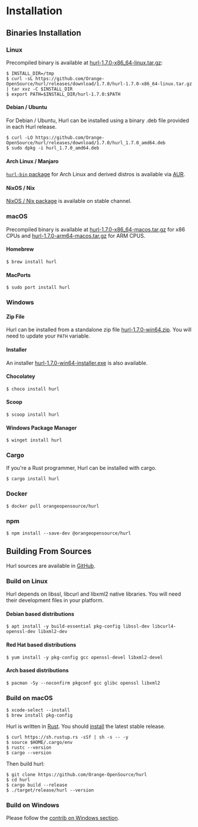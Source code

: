 # Installation

## Binaries Installation

### Linux

Precompiled binary is available at [hurl-1.7.0-x86_64-linux.tar.gz]:

```shell
$ INSTALL_DIR=/tmp
$ curl -sL https://github.com/Orange-OpenSource/hurl/releases/download/1.7.0/hurl-1.7.0-x86_64-linux.tar.gz | tar xvz -C $INSTALL_DIR
$ export PATH=$INSTALL_DIR/hurl-1.7.0:$PATH
```

#### Debian / Ubuntu

For Debian / Ubuntu, Hurl can be installed using a binary .deb file provided in each Hurl release.

```shell
$ curl -LO https://github.com/Orange-OpenSource/hurl/releases/download/1.7.0/hurl_1.7.0_amd64.deb
$ sudo dpkg -i hurl_1.7.0_amd64.deb
```

#### Arch Linux / Manjaro

[`hurl-bin` package] for Arch Linux and derived distros is available via [AUR].

#### NixOS / Nix

[NixOS / Nix package] is available on stable channel.

### macOS

Precompiled binary is available at [hurl-1.7.0-x86_64-macos.tar.gz] for x86 CPUs and [hurl-1.7.0-arm64-macos.tar.gz] for ARM CPUS.

#### Homebrew

```shell
$ brew install hurl
```

#### MacPorts

```shell
$ sudo port install hurl
```


### Windows

#### Zip File

Hurl can be installed from a standalone zip file [hurl-1.7.0-win64.zip]. You will need to update your `PATH` variable.

#### Installer

An installer [hurl-1.7.0-win64-installer.exe] is also available.

#### Chocolatey

```shell
$ choco install hurl
```

#### Scoop

```shell
$ scoop install hurl
```

#### Windows Package Manager

```shell
$ winget install hurl
```

### Cargo

If you're a Rust programmer, Hurl can be installed with cargo.

```shell
$ cargo install hurl
```

### Docker

```shell
$ docker pull orangeopensource/hurl
```

### npm

```shell
$ npm install --save-dev @orangeopensource/hurl
```

## Building From Sources

Hurl sources are available in [GitHub].

### Build on Linux

Hurl depends on libssl, libcurl and libxml2 native libraries. You will need their development files in your platform.


#### Debian based distributions

```shell
$ apt install -y build-essential pkg-config libssl-dev libcurl4-openssl-dev libxml2-dev
```

#### Red Hat based distributions

```shell
$ yum install -y pkg-config gcc openssl-devel libxml2-devel
```

#### Arch based distributions

```shell
$ pacman -Sy --noconfirm pkgconf gcc glibc openssl libxml2
```

### Build on macOS

```shell
$ xcode-select --install
$ brew install pkg-config
```

Hurl is written in [Rust]. You should [install] the latest stable release.

```shell
$ curl https://sh.rustup.rs -sSf | sh -s -- -y
$ source $HOME/.cargo/env
$ rustc --version
$ cargo --version
```

Then build hurl:

```shell
$ git clone https://github.com/Orange-OpenSource/hurl
$ cd hurl
$ cargo build --release
$ ./target/release/hurl --version
```

### Build on Windows

Please follow the [contrib on Windows section].

[GitHub]: https://github.com/Orange-OpenSource/hurl
[hurl-1.7.0-win64.zip]: https://github.com/Orange-OpenSource/hurl/releases/download/1.7.0/hurl-1.7.0-win64.zip
[hurl-1.7.0-win64-installer.exe]: https://github.com/Orange-OpenSource/hurl/releases/download/1.7.0/hurl-1.7.0-win64-installer.exe
[hurl-1.7.0-x86_64-macos.tar.gz]: https://github.com/Orange-OpenSource/hurl/releases/download/1.7.0/hurl-1.7.0-x86_64-macos.tar.gz
[hurl-1.7.0-arm64-macos.tar.gz]: https://github.com/Orange-OpenSource/hurl/releases/download/1.7.0/hurl-1.7.0-arm64-macos.tar.gz
[hurl-1.7.0-x86_64-linux.tar.gz]: https://github.com/Orange-OpenSource/hurl/releases/download/1.7.0/hurl-1.7.0-x86_64-linux.tar.gz
[AUR]: https://wiki.archlinux.org/index.php/Arch_User_Repository
[`hurl-bin` package]: https://aur.archlinux.org/packages/hurl-bin/
[install]: https://www.rust-lang.org/tools/install
[Rust]: https://www.rust-lang.org
[contrib on Windows section]: https://github.com/Orange-OpenSource/hurl/blob/master/contrib/windows/README.md
[NixOS / Nix package]: https://search.nixos.org/packages?from=0&size=1&sort=relevance&type=packages&query=hurl



